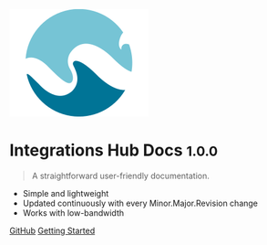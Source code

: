 ![logo](_media/icon.svg)

# Integrations Hub Docs <small>1.0.0</small>

> A straightforward user-friendly documentation.

- Simple and lightweight
- Updated continuously with every Minor.Major.Revision change
- Works with low-bandwidth

[GitHub](https://github.com/getopenwater/OpenWater.Integrations.Hub)
[Getting Started](#openwater-integrations-hub)